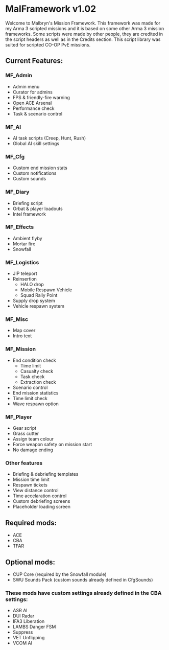 # MalFramework v1.02
Welcome to Malbryn's Mission Framework. This framework was made for my Arma 3 scripted missions and it is based on some other Arma 3 mission frameworks. Some scripts were made by other people, they are credited in the script headers as well as in the Credits section. This script library was suited for scripted CO-OP PvE missions.

## Current Features:
### MF_Admin
 - Admin menu
 - Curator for admins
 - FPS & friendly-fire warning
 - Open ACE Arsenal
 - Performance check
 - Task & scenario control

### MF_AI
 - AI task scripts (Creep, Hunt, Rush)
 - Global AI skill settings

### MF_Cfg
 - Custom end mission stats
 - Custom notifications
 - Custom sounds

### MF_Diary
 - Briefing script
 - Orbat & player loadouts
 - Intel framework

### MF_Effects
 - Ambient flyby
 - Mortar fire
 - Snowfall

### MF_Logistics
 - JIP teleport
 - Reinsertion
   - HALO drop
   - Mobile Respawn Vehicle
   - Squad Rally Point
 - Supply drop system
 - Vehicle respawn system

### MF_Misc
 - Map cover
 - Intro text

### MF_Mission
 - End condition check
   - Time limit
   - Casualty check
   - Task check
   - Extraction check
 - Scenario control
 - End mission statistics
 - Time limit check
 - Wave respawn option

### MF_Player
 - Gear script
 - Grass cutter
 - Assign team colour
 - Force weapon safety on mission start
 - No damage ending

### Other features
 - Briefing & debriefing templates
 - Mission time limit
 - Respawn tickets
 - View distance control
 - Time accelaration control
 - Custom debriefing screens
 - Placeholder loading screen

## Required mods:
 - ACE
 - CBA
 - TFAR

## Optional mods:
 - CUP Core (required by the Snowfall module)
 - SWU Sounds Pack (custom sounds already defined in CfgSounds)

### These mods have custom settings already defined in the CBA settings:
 - ASR AI
 - DUI Radar
 - IFA3 Liberation
 - LAMBS Danger FSM
 - Suppress
 - VET Unflipping
 - VCOM AI
